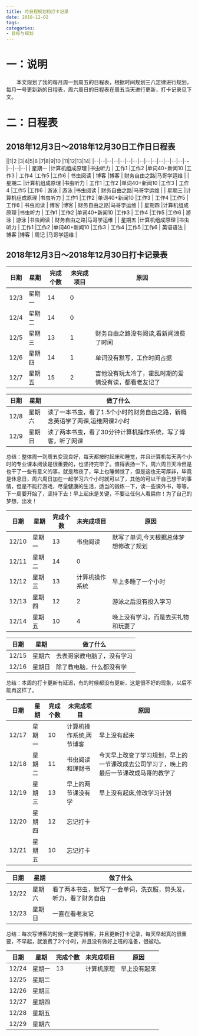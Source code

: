 ```yaml
---
title: 月日程规划和打卡记录
date: 2018-12-02
tags:
categories: 
- 目标与规划
---
```

# 一：说明
　　本文规划了我的每月周一到周五的日程表，根据时间规划三八定律进行规划，每月一号更新新的日程表，周六周日的日程表在周五当天进行更新，打卡记录见下文。
<!-- more --> 
# 二：日程表
2018年12月3日～2018年12月30日工作日日程表
---
||1|2  |3|4|5|6  |7|8|9|10  |11|12|13|14|
|--|--|--|--|--|--|--|--|--|--|--|--|--|--|--|--|--|--|
| 星期一 |计算机组成原理 |书虫听力 | 工作1 |工作2  |单词40+新闻10 |工作3 |  工作4  |工作5 |工作6 | 书虫阅读 | 博客 |博客 | 财务自由之路|马哥学运维  | 
| 星期二 |计算机组成原理 |书虫听力 | 工作1 |工作2  |单词40+新闻10 |工作3 |  工作4  |工作5 |工作6 | 游泳 | 游泳 |书虫阅读 | 财务自由之路|马哥学运维  | 
| 星期三 |计算机组成原理 |书虫听力 | 工作1 |工作2  |单词40+新闻10 |工作3 |  工作4  |工作5 |工作6 | 书虫阅读 | 博客 |博客 | 财务自由之路|马哥学运维  | 
| 星期四 |计算机组成原理 |书虫听力 | 工作1 |工作2  |单词40+新闻10 |工作3 |  工作4  |工作5 |工作6 | 游泳 | 游泳 |书虫阅读 | 财务自由之路|马哥学运维  | 
| 星期五 |计算机组成原理 |书虫听力 | 工作1 |工作2  |单词40+新闻10 |工作3 |  工作4  |工作5 |工作6 | 英语语法 | 博客 |博客 | 周记        |马哥学运维  |

2018年12月3日～2018年12月30日打卡记录表
----
|日期 | 星期 |完成个数|未完成项目 |原因|
|--|--|--|--|--|
| 12/3 | 星期一|14|0||
| 12/4 | 星期二 |14|0||
| 12/5 | 星期三 |13|1|财务自由之路没有阅读,看新闻浪费了时间|
| 12/6 | 星期四 |14|1|单词没有默写，工作时间占据|
| 12/7 | 星期五 |15|2|吉他没有玩太冷了，霍乱时期的爱情没有读，都看老友记了|

|日期 | 星期 |做了什么|
|--|--|--|
| 12/8 | 星期六|读了一本书虫，看了1.5个小时的财务自由之路，新概念英语学了两课,运维网课2小时|
| 12/9 | 星期日|读了两本书虫，看了30分钟计算机操作系统，写了博客，听了网课|

总结：整体周一到周五变现良好，每天都按时起床和睡觉，并且计算机每天两个小时的专业课本阅读是很重要的，也坚持完毕了。值得表扬一下，周六周日天冷但是也干了一些有意义的事，就是熬夜了，早上也睡懒觉了，但是这也无可厚非，毕竟是休息日，周六周日加在一起学习六个小时就可以了，其他的可以干自己想干的事情，但是不能打游戏，尽量健康的生活，适当的锻炼一下，读一些课外书，等等。下一周要开始了，坚持下去！早上起床是关键，不要让任何人看扁你！为了自己的梦想，出发！

|日期 | 星期 |完成个数|未完成项目 |原因|
|--|--|--|--|--|
| 12/10 | 星期一|13|书虫阅读|默写了单词,今天根据总体梦想修改了规划|
| 12/11 | 星期二 |14|0||
| 12/12 | 星期三 |13|计算机操作系统|早上多睡了一个小时|
| 12/13 | 星期四 |12|2|游泳之后没有投入学习|
| 12/14 | 星期五 |10|4|晚上没有学习，而是去买礼物和玩耍了|

|日期 | 星期 |做了什么|
|--|--|--|
| 12/15 | 星期六|去表哥家教电脑了，没有学习|
| 12/16 | 星期日|除了教电脑，什么都没有学|

总结：本周的打卡更新有延迟，有的时候都没有更新，这是很不好的现象，以后不能再这样了。

|日期 | 星期 |完成个数|未完成项目 |原因|
|--|--|--|--|--|
| 12/17 | 星期一|10|计算机操作系统,两节博客|早上没有起来|
| 12/18 | 星期二 |11|书虫阅读和理财书|今天早上改变了学习规划，早上的一节课改成去公司学习了，晚上的最后一节课改成马哥的教学了|
| 12/19 | 星期三 |13|早上的两节课没有学|早上没有起床,修改学习计划|
| 12/20 | 星期四 |12|忘记打卡||
| 12/21 | 星期五 |10|忘记打卡||

|日期 | 星期 |做了什么|
|--|--|--|
| 12/22 | 星期六|看了两本书虫，默写了一会单词，洗衣服，剪头发，听力，看了财务自由|
| 12/23 | 星期日|一直在看老友记|

总结：每次写博客的时候一定要写博客，并且更新打卡记录，每天早起真的很重要，不早起，就浪费了2个小时，并且没有做好上班的准备，很被动。

|日期 | 星期 |完成个数|未完成项目 |原因|
|--|--|--|--|--|
| 12/24 | 星期一|13|计算机原理|早上没有起来|
| 12/25 | 星期二 ||||
| 12/26 | 星期三 ||||
| 12/27 | 星期四 ||||
| 12/28 | 星期五 ||||
| 12/29 | 星期六 ||||
